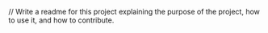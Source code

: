 // Write a readme for this project explaining the purpose of the project, how to use it, and how to contribute.
